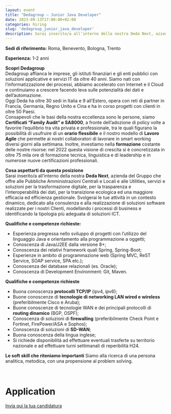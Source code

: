 ```yaml
---
layout: event
title: "Dedagroup – Junior Java Developer"
date: 2023-09-13T17:00:00+02:00
categories: hiring
slug: 'dedagroup_junior_java_developer'
description: Sarai inserito/a all’interno della nostra Deda Next, azienda del Gruppo che offre alle Pubbliche Amministrazioni Centrali e Locali e alle Utilities, servizi e soluzioni per la trasformazione digitale, per la trasparenza e l’interoperabilità dei dati, per la transizione ecologica ed una maggiore efficacia ed efficienza gestionale
---
```


**Sedi di riferimento:** Roma, Benevento, Bologna, Trento  
  
**Esperienza:** 1-2 anni  

**Scopri Dedagroup**  
Dedagroup affianca le imprese, gli istituti finanziari e gli enti pubblici con soluzioni applicative e servizi IT da oltre 40 anni. Siamo nati con l’informatizzazione dei processi, abbiamo accelerato con Internet e il Cloud e continuiamo a crescere facendo leva sulle potenzialità dei dati e dell’automazione.  
Oggi Deda ha oltre 30 sedi in Italia e 9 all’Estero, opera con reti di partner in Francia, Germania, Regno Unito e Cina e ha in corso progetti con clienti in oltre 50 Paesi.  
Consapevoli che le basi della nostra eccellenza sono le persone, siamo **Certificati “Family Audit” e SA8000**, a fronte dell’adozione di policy volte a favorire l’equilibrio tra vita privata e professionale, tra le quali figurano la possibilità di usufruire di un **orario flessibile** e il nostro modello di **Lavoro Agile** che permette ai nostri collaboratori di lavorare in smart working diversi giorni alla settimana. Inoltre, investiamo nella **formazione** costante delle nostre risorse: nel 2022 questa visione di crescita si è concretizzata in oltre 75 mila ore di formazione tecnica, linguistica e di leadership e in numerose nuove certificazioni professionali.  
  
**Cosa aspettarti da questa posizione**  
Sarai inserito/a all’interno della nostra **Deda Next**, azienda del Gruppo che offre alle Pubbliche Amministrazioni Centrali e Locali e alle Utilities, servizi e soluzioni per la trasformazione digitale, per la trasparenza e l’interoperabilità dei dati, per la transizione ecologica ed una maggiore efficacia ed efficienza gestionale. Svolgerai le tue attività in un contesto dinamico, dedicato alla consulenza e alla realizzazione di soluzioni software realizzate per i nostri Clienti, modellando i processi di business e identificando la tipologia più adeguata di soluzioni ICT.
  
**Qualifiche e competenze richieste:**
* Esperienza pregressa nello sviluppo di progetti con l’utilizzo del linguaggio Java e orientamento alla programmazione a oggetti;
* Conoscenza di Java/J2EE dalla versione 8+;
* Conoscenza dei relativi framework quali Spring, Spring-Boot;
* Esperienze in ambito di programmazione web (Spring MVC, ReST Service, SOAP service, SPA etc.);
* Conoscenza dei database relazionali (es. Oracle);
* Conoscenza di Development Environment: Git, Maven.
  
**Qualifiche e competenze richieste**  
* Buona conoscenza **protocolli TCP/IP** (ipv4, ipv6);
* Buone conoscenze di **tecnologie di networking LAN wired e wireless** (preferibilmente Cisco e Aruba);
* Buone conoscenze di tecnologie WAN e dei principali protocolli di **routing dinamico** (BGP, OSPF);
* Conoscenza di soluzioni di **firewalling** (preferibilmente Check Point e Fortinet, FirePower/ASA e Sophos);
* Conoscenza di soluzioni di **SD-WAN**;
* Buona conoscenza della lingua inglese;
* Si richiede disponibilità ad effettuare eventuali trasferte su territorio nazionale e ad effettuare turni settimanali di reperibilità H24.
  
**Le soft skill che riteniamo importanti**
Siamo alla ricerca di una persona analitica, metodica, con una propensione al problem solving.  
  
<br>

# Application

[Invia qui la tua candidatura](https://joblink.allibo.com/ats3/job-offer.aspx?DM=2090&SG=6&FT=1576&ID=47613&LN=IT)
